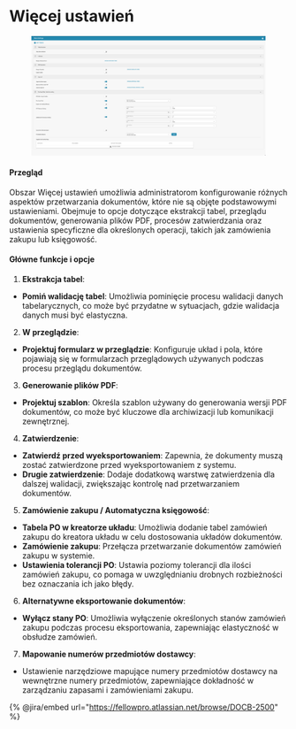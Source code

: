 # Więcej ustawień

<figure><img src="../../../../.gitbook/assets/Bildschirmfoto 2024-05-08 um 09.54.48.png" alt=""><figcaption></figcaption></figure>

#### Przegląd

Obszar Więcej ustawień umożliwia administratorom konfigurowanie różnych aspektów przetwarzania dokumentów, które nie są objęte podstawowymi ustawieniami. Obejmuje to opcje dotyczące ekstrakcji tabel, przeglądu dokumentów, generowania plików PDF, procesów zatwierdzania oraz ustawienia specyficzne dla określonych operacji, takich jak zamówienia zakupu lub księgowość.

#### Główne funkcje i opcje

1. **Ekstrakcja tabel**:
* **Pomiń walidację tabel**: Umożliwia pominięcie procesu walidacji danych tabelarycznych, co może być przydatne w sytuacjach, gdzie walidacja danych musi być elastyczna.
2. **W przeglądzie**:
* **Projektuj formularz w przeglądzie**: Konfiguruje układ i pola, które pojawiają się w formularzach przeglądowych używanych podczas procesu przeglądu dokumentów.
3. **Generowanie plików PDF**:
* **Projektuj szablon**: Określa szablon używany do generowania wersji PDF dokumentów, co może być kluczowe dla archiwizacji lub komunikacji zewnętrznej.
4. **Zatwierdzenie**:
* **Zatwierdź przed wyeksportowaniem**: Zapewnia, że dokumenty muszą zostać zatwierdzone przed wyeksportowaniem z systemu.
* **Drugie zatwierdzenie**: Dodaje dodatkową warstwę zatwierdzenia dla dalszej walidacji, zwiększając kontrolę nad przetwarzaniem dokumentów.
5. **Zamówienie zakupu / Automatyczna księgowość**:
* **Tabela PO w kreatorze układu**: Umożliwia dodanie tabel zamówień zakupu do kreatora układu w celu dostosowania układów dokumentów.
* **Zamówienie zakupu**: Przełącza przetwarzanie dokumentów zamówień zakupu w systemie.
* **Ustawienia tolerancji PO**: Ustawia poziomy tolerancji dla ilości zamówień zakupu, co pomaga w uwzględnianiu drobnych rozbieżności bez oznaczania ich jako błędy.
6. **Alternatywne eksportowanie dokumentów**:
* **Wyłącz stany PO**: Umożliwia wyłączenie określonych stanów zamówień zakupu podczas procesu eksportowania, zapewniając elastyczność w obsłudze zamówień.
7. **Mapowanie numerów przedmiotów dostawcy**:
* Ustawienie narzędziowe mapujące numery przedmiotów dostawcy na wewnętrzne numery przedmiotów, zapewniające dokładność w zarządzaniu zapasami i zamówieniami zakupu.

{% @jira/embed url="https://fellowpro.atlassian.net/browse/DOCB-2500" %}
